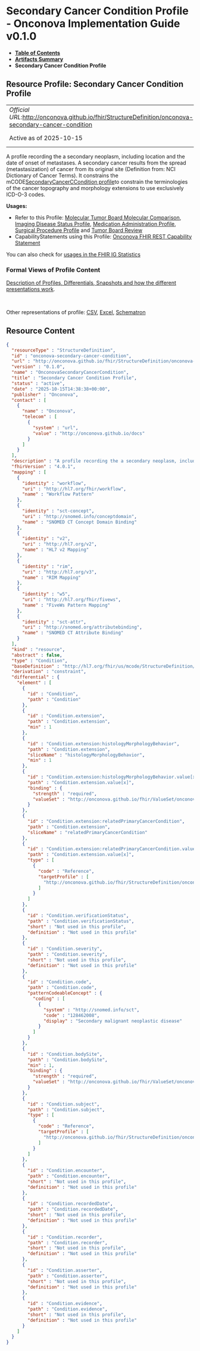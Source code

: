 # Secondary Cancer Condition Profile - Onconova Implementation Guide v0.1.0

* [**Table of Contents**](toc.md)
* [**Artifacts Summary**](artifacts.md)
* **Secondary Cancer Condition Profile**

## Resource Profile: Secondary Cancer Condition Profile 

| | |
| :--- | :--- |
| *Official URL*:http://onconova.github.io/fhir/StructureDefinition/onconova-secondary-cancer-condition | *Version*:0.1.0 |
| Active as of 2025-10-15 | *Computable Name*:OnconovaSecondaryCancerCondition |

 
A profile recording the a secondary neoplasm, including location and the date of onset of metastases. A secondary cancer results from the spread (metastasization) of cancer from its original site (Definition from: NCI Dictionary of Cancer Terms). 
It constrains the mCODE[SecondaryCancerCCondition profile](http://hl7.org/fhir/us/mcode/StructureDefinition/mcode-secondary-cancer-condition)to constrain the terminologies of the cancer topography and morphology extensions to use exclusively ICD-O-3 codes. 

**Usages:**

* Refer to this Profile: [Molecular Tumor Board Molecular Comparison](StructureDefinition-onconova-ext-molecular-tumor-board-molecular-comparison.md), [Imaging Disease Status Profile](StructureDefinition-onconova-imaging-disease-status.md), [Medication Administration Profile](StructureDefinition-onconova-medication-administration.md), [Surgical Procedure Profile](StructureDefinition-onconova-surgical-procedure.md) and [Tumor Board Review](StructureDefinition-onconova-tumor-board-review.md)
* CapabilityStatements using this Profile: [Onconova FHIR REST Capability Statement](CapabilityStatement-onconova-capability-statement.md)

You can also check for [usages in the FHIR IG Statistics](https://packages2.fhir.org/xig/onconova.fhir|current/StructureDefinition/onconova-secondary-cancer-condition)

### Formal Views of Profile Content

 [Description of Profiles, Differentials, Snapshots and how the different presentations work](http://build.fhir.org/ig/FHIR/ig-guidance/readingIgs.html#structure-definitions). 

 

Other representations of profile: [CSV](StructureDefinition-onconova-secondary-cancer-condition.csv), [Excel](StructureDefinition-onconova-secondary-cancer-condition.xlsx), [Schematron](StructureDefinition-onconova-secondary-cancer-condition.sch) 



## Resource Content

```json
{
  "resourceType" : "StructureDefinition",
  "id" : "onconova-secondary-cancer-condition",
  "url" : "http://onconova.github.io/fhir/StructureDefinition/onconova-secondary-cancer-condition",
  "version" : "0.1.0",
  "name" : "OnconovaSecondaryCancerCondition",
  "title" : "Secondary Cancer Condition Profile",
  "status" : "active",
  "date" : "2025-10-15T14:38:38+00:00",
  "publisher" : "Onconova",
  "contact" : [
    {
      "name" : "Onconova",
      "telecom" : [
        {
          "system" : "url",
          "value" : "http://onconova.github.io/docs"
        }
      ]
    }
  ],
  "description" : "A profile recording the a secondary neoplasm, including location and the date of onset of metastases. A secondary cancer results from the spread (metastasization) of cancer from its original site (Definition from: NCI Dictionary of Cancer Terms).\n\nIt constrains the mCODE [SecondaryCancerCCondition profile](http://hl7.org/fhir/us/mcode/StructureDefinition/mcode-secondary-cancer-condition) to constrain the terminologies of the cancer topography and morphology extensions to use exclusively ICD-O-3 codes.",
  "fhirVersion" : "4.0.1",
  "mapping" : [
    {
      "identity" : "workflow",
      "uri" : "http://hl7.org/fhir/workflow",
      "name" : "Workflow Pattern"
    },
    {
      "identity" : "sct-concept",
      "uri" : "http://snomed.info/conceptdomain",
      "name" : "SNOMED CT Concept Domain Binding"
    },
    {
      "identity" : "v2",
      "uri" : "http://hl7.org/v2",
      "name" : "HL7 v2 Mapping"
    },
    {
      "identity" : "rim",
      "uri" : "http://hl7.org/v3",
      "name" : "RIM Mapping"
    },
    {
      "identity" : "w5",
      "uri" : "http://hl7.org/fhir/fivews",
      "name" : "FiveWs Pattern Mapping"
    },
    {
      "identity" : "sct-attr",
      "uri" : "http://snomed.org/attributebinding",
      "name" : "SNOMED CT Attribute Binding"
    }
  ],
  "kind" : "resource",
  "abstract" : false,
  "type" : "Condition",
  "baseDefinition" : "http://hl7.org/fhir/us/mcode/StructureDefinition/mcode-secondary-cancer-condition|4.0.0",
  "derivation" : "constraint",
  "differential" : {
    "element" : [
      {
        "id" : "Condition",
        "path" : "Condition"
      },
      {
        "id" : "Condition.extension",
        "path" : "Condition.extension",
        "min" : 1
      },
      {
        "id" : "Condition.extension:histologyMorphologyBehavior",
        "path" : "Condition.extension",
        "sliceName" : "histologyMorphologyBehavior",
        "min" : 1
      },
      {
        "id" : "Condition.extension:histologyMorphologyBehavior.value[x]",
        "path" : "Condition.extension.value[x]",
        "binding" : {
          "strength" : "required",
          "valueSet" : "http://onconova.github.io/fhir/ValueSet/onconova-vs-icdo3-morphology-behavior|0.1.0"
        }
      },
      {
        "id" : "Condition.extension:relatedPrimaryCancerCondition",
        "path" : "Condition.extension",
        "sliceName" : "relatedPrimaryCancerCondition"
      },
      {
        "id" : "Condition.extension:relatedPrimaryCancerCondition.value[x]",
        "path" : "Condition.extension.value[x]",
        "type" : [
          {
            "code" : "Reference",
            "targetProfile" : [
              "http://onconova.github.io/fhir/StructureDefinition/onconova-primary-cancer-condition|0.1.0"
            ]
          }
        ]
      },
      {
        "id" : "Condition.verificationStatus",
        "path" : "Condition.verificationStatus",
        "short" : "Not used in this profile",
        "definition" : "Not used in this profile"
      },
      {
        "id" : "Condition.severity",
        "path" : "Condition.severity",
        "short" : "Not used in this profile",
        "definition" : "Not used in this profile"
      },
      {
        "id" : "Condition.code",
        "path" : "Condition.code",
        "patternCodeableConcept" : {
          "coding" : [
            {
              "system" : "http://snomed.info/sct",
              "code" : "128462008",
              "display" : "Secondary malignant neoplastic disease"
            }
          ]
        }
      },
      {
        "id" : "Condition.bodySite",
        "path" : "Condition.bodySite",
        "min" : 1,
        "binding" : {
          "strength" : "required",
          "valueSet" : "http://onconova.github.io/fhir/ValueSet/onconova-vs-icdo3-topography|0.1.0"
        }
      },
      {
        "id" : "Condition.subject",
        "path" : "Condition.subject",
        "type" : [
          {
            "code" : "Reference",
            "targetProfile" : [
              "http://onconova.github.io/fhir/StructureDefinition/onconova-cancer-patient|0.1.0"
            ]
          }
        ]
      },
      {
        "id" : "Condition.encounter",
        "path" : "Condition.encounter",
        "short" : "Not used in this profile",
        "definition" : "Not used in this profile"
      },
      {
        "id" : "Condition.recordedDate",
        "path" : "Condition.recordedDate",
        "short" : "Not used in this profile",
        "definition" : "Not used in this profile"
      },
      {
        "id" : "Condition.recorder",
        "path" : "Condition.recorder",
        "short" : "Not used in this profile",
        "definition" : "Not used in this profile"
      },
      {
        "id" : "Condition.asserter",
        "path" : "Condition.asserter",
        "short" : "Not used in this profile",
        "definition" : "Not used in this profile"
      },
      {
        "id" : "Condition.evidence",
        "path" : "Condition.evidence",
        "short" : "Not used in this profile",
        "definition" : "Not used in this profile"
      }
    ]
  }
}

```
